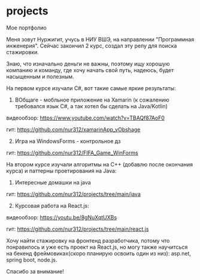 # projects
Мое портфолио

Меня зовут Нуржигит, учусь в НИУ ВШЭ, на направлении "Программная инженерия".
Сейчас закончил 2 курс, создал эту репу для поиска стажировки.

Знаю, что изначально деньги не важны, поэтому ищу хорошую компанию и команду, где хочу начать свой путь, надеюсь, будет насыщенным и полезным.

На первом курсе изучали C#, вот такие самые яркие результаты:

1) ВОбщаге - мобльное приложение на Xamarin (к сожалению требовался язык С#, а так хотел бы сделать на Java/Kotlin)

  видеообзор: https://www.youtube.com/watch?v=TBAQf87AoF0
  
  гит: https://github.com/nur312/xamarinApp_vObshage
  
2) Игра на WindowsForms - контрольное дз

  гит: https://github.com/nur312/FIFA_Game_WinForms

На втором курсе изучали алгоритмы на C++ (добавлю после окончания курса) и паттерны проетирования на Java:

1) Интересные домашки на java

 гит: https://github.com/nur312/projects/tree/main/java

2) Курсовая работа на React.js:

  видеообзор: https://youtu.be/8gNuXqtUXBs
  
  гит: https://github.com/nur312/projects/tree/main/react.js
  
  
Хочу найти стажировку на фронтенд разработчика, потому что понравилось и уже есть проект на React.js, но могу также научитсься на бекенд фреймовиках(скоро планирую освоить один из низ): asp.net, spring boot, node.js.

Спасибо за внимание!

